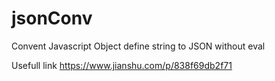 # jsonConv
Convent Javascript Object define string to JSON without eval

Usefull link https://www.jianshu.com/p/838f69db2f71

